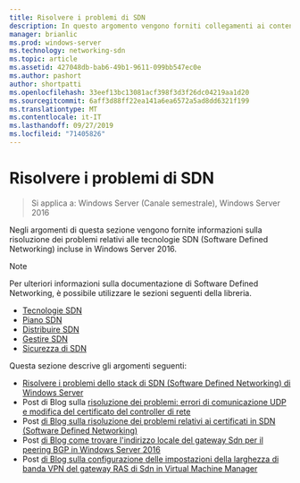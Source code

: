 ```yaml
---
title: Risolvere i problemi di SDN
description: In questo argomento vengono forniti collegamenti ai contenuti sulla risoluzione dei problemi relativi a Software Defined Networking in Windows Server 2016.
manager: brianlic
ms.prod: windows-server
ms.technology: networking-sdn
ms.topic: article
ms.assetid: 427048db-bab6-49b1-9611-099bb547ec0e
ms.author: pashort
author: shortpatti
ms.openlocfilehash: 33eef13bc13081acf398f3d3f26dc04219aa1d20
ms.sourcegitcommit: 6aff3d88ff22ea141a6ea6572a5ad8dd6321f199
ms.translationtype: MT
ms.contentlocale: it-IT
ms.lasthandoff: 09/27/2019
ms.locfileid: "71405826"
---
```

# <a name="troubleshoot-sdn"></a>Risolvere i problemi di SDN

>Si applica a: Windows Server (Canale semestrale), Windows Server 2016

Negli argomenti di questa sezione vengono fornite informazioni sulla risoluzione dei problemi relativi alle tecnologie SDN (Software Defined Networking) incluse in Windows Server 2016.

> [!NOTE]  
> Per ulteriori informazioni sulla documentazione di Software Defined Networking, è possibile utilizzare le sezioni seguenti della libreria.  
>  
> - [Tecnologie SDN](../technologies/Software-Defined-Networking-Technologies.md) 
> - [Piano SDN](../plan/Plan-Software-Defined-Networking.md)
> - [Distribuire SDN](../deploy/Deploy-Software-Defined-Networking.md)
> - [Gestire SDN](../manage/manage-sdn.md)
> - [Sicurezza di SDN](../security/sdn-security-top.md)

Questa sezione descrive gli argomenti seguenti:

- [Risolvere i problemi dello stack di SDN (Software Defined Networking) di Windows Server](https://docs.microsoft.com/windows-server/networking/sdn/troubleshoot/troubleshoot-windows-server-software-defined-networking-stack)
- Post di Blog sulla [risoluzione dei problemi: errori di comunicazione UDP e modifica del certificato del controller di rete](https://techcommunity.microsoft.com/t5/Networking-Blog/SDN-Troubleshooting-UDP-Communication-failures-and-changing-the/ba-p/339694)
- Post [di Blog sulla risoluzione dei problemi relativi ai certificati in SDN (Software Defined Networking)](https://techcommunity.microsoft.com/t5/Networking-Blog/Troubleshooting-certificate-issues-in-Software-Defined/ba-p/339671)
- Post [di Blog come trovare l'indirizzo locale del gateway Sdn per il peering BGP in Windows Server 2016](https://techcommunity.microsoft.com/t5/Networking-Blog/How-to-find-the-SDN-gateway-local-address-for-BGP-peering-in/ba-p/339663)
- Post [di Blog sulla configurazione delle impostazioni della larghezza di banda VPN del gateway RAS di Sdn in Virtual Machine Manager](https://techcommunity.microsoft.com/t5/Networking-Blog/Troubleshoot-Configuring-SDN-RAS-Gateway-VPN-Bandwidth-Settings/ba-p/339661)

